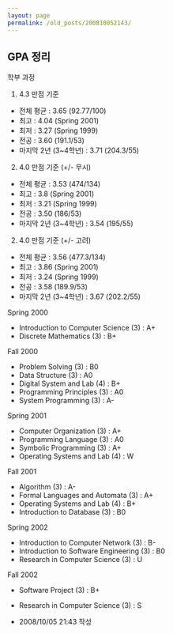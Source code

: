```yaml
---
layout: page
permalink: /old_posts/200810052143/
---
```


## GPA 정리

학부 과정

1) 4.3 만점 기준
- 전체 평균 : 3.65 (92.77/100)
- 최고 : 4.04 (Spring 2001)
- 최저 : 3.27 (Spring 1999)
- 전공 : 3.60 (191.1/53)
- 마지막 2년 (3~4학년) : 3.71 (204.3/55)

2) 4.0 만점 기준 (+/- 무시)
- 전체 평균 : 3.53 (474/134)
- 최고 : 3.8 (Spring 2001)
- 최저 : 3.21 (Spring 1999)
- 전공 : 3.50 (186/53)
- 마지막 2년 (3~4학년) : 3.54 (195/55)

2) 4.0 만점 기준 (+/- 고려)
- 전체 평균 : 3.56 (477.3/134)
- 최고 : 3.86 (Spring 2001)
- 최저 : 3.24 (Spring 1999)
- 전공 : 3.58 (189.9/53)
- 마지막 2년 (3~4학년) : 3.67 (202.2/55)



<a name="4653289_1"></a>Spring 2000
- Introduction to Computer Science (3) : A+
- Discrete Mathematics (3) : B+

Fall 2000
- Problem Solving (3) : B0
- Data Structure (3) : A0
- Digital System and Lab (4) : B+
- Programming Principles (3) : A0
- System Programming (3) : A-

Spring 2001
- Computer Organization (3) : A+
- Programming Language (3) : A0
- Symbolic Programming (3) : A+
- Operating Systems and Lab (4) : W

Fall 2001
- Algorithm (3) : A-
- Formal Languages and Automata (3) : A+
- Operating Systems and Lab (4) : B+
- Introduction to Database (3) : B0

Spring 2002
- Introduction to Computer Network (3) : B-
- Introduction to Software Engineering (3) : B0
- Research in Computer Science (3) : U

Fall 2002
- Software Project (3) : B+
- Research in Computer Science (3) : S






- 2008/10/05 21:43 작성